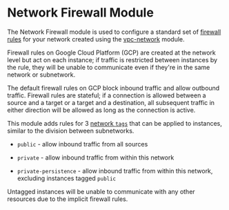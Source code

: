 # Network Firewall Module

The Network Firewall module is used to configure a standard set of [firewall rules](https://cloud.google.com/vpc/docs/firewalls)
for your network created using the [vpc-network](../vpc-network) module.

Firewall rules on Google Cloud Platform (GCP) are created at the network level but act on each instance; if traffic is
restricted between instances by the rule, they will be unable to communicate even if they're in the same network or
subnetwork.

The default firewall rules on GCP block inbound traffic and allow outbound traffic. Firewall rules are stateful; if a
connection is allowed between a source and a target or a target and a destination, all subsequent traffic in either
direction will be allowed as long as the connection is active.

This module adds rules for 3 [network `tags`](https://cloud.google.com/vpc/docs/add-remove-network-tags) that can be
applied to instances, similar to the division between subnetworks.

* `public` - allow inbound traffic from all sources

* `private` - allow inbound traffic from within this network

* `private-persistence` - allow inbound traffic from within this network, excluding instances tagged `public`

Untagged instances will be unable to communicate with any other resources due to the implicit firewall rules.
